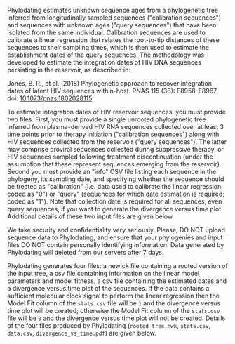 Phylodating estimates unknown sequence ages from a phylogenetic tree inferred from longitudinally sampled sequences ("calibration sequences") and sequences with unknown ages ("query sequences") that have been isolated from the same individual. Calibration sequences are used to calibrate a linear regression that relates the root-to-tip distances of these sequences to their sampling times, which is then used to estimate the establishment dates of the query sequences. The methodology was developed to estimate the integration dates of HIV DNA sequences persisting in the reservoir, as described in:

Jones, B. R., et al. (2018) Phylogenetic approach to recover integration dates of latent HIV sequences within-host. PNAS 115 (38): E8958-E8967. doi: [10.1073/pnas.1802028115](https://doi.org/10.1073/pnas.1802028115).

To estimate integration dates of HIV reservoir sequences, you must provide two files. First, you must provide a single unrooted phylogenetic tree inferred from plasma-derived HIV RNA sequences collected over at least 3 time points prior to therapy initiation ("calibration sequences") along with HIV sequences collected from the reservoir ("query sequences"). The latter may comprise proviral sequences collected during suppressive therapy, or HIV sequences sampled following treatment discontinuation (under the assumption that these represent sequences emerging from the reservoir). Second you must provide an "info" CSV file listing each sequence in the phylogeny, its sampling date, and specifying whether the sequence should be treated as "calibration" (i.e. data used to calibrate the linear regression; coded as "0") or "query" (sequences for which date estimation is required; coded as "1"). Note that collection date is required for all sequences, even query sequences, if you want to generate the divergence versus time plot. Additional details of these two input files are given below.

We take security and confidentiality very seriously. Please, DO NOT upload sequence data to Phylodating, and ensure that your phylogenies and input files DO NOT  contain personally identifying information. Data generated by Phylodating will deleted from our servers after 7 days.

Phylodating generates four files: a newick file containing a rooted version of the input tree, a csv file containing information on the linear model parameters and model fitness, a csv file containing the estimated dates and a divergence versus time plot of the sequences. If the data contains a sufficient molecular clock signal to perform the linear regression then the Model Fit column of the `stats.csv` file will be `1` and the divergence versus time plot will be created; otherwise the Model Fit column of the `stats.csv` file will be `0` and the divergence versus time plot will not be created. Details of the four files produced by Phylodating (`rooted_tree.nwk`, `stats.csv`, `data.csv`, `divergence_vs_time.pdf`) are given below.
